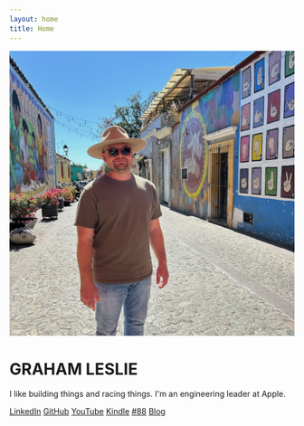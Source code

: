 ```yaml
---
layout: home
title: Home
---
```


<div class="home">
  <img
    class="img img-avatar"
    src="/assets/images/me5.jpeg"
    alt="This is me."
  />
  <div class="text">
    <h1>GRAHAM LESLIE</h1>
    <p class="lead">
      I like building things and racing things. I'm an engineering leader at Apple.
    </p>
    <p>
      <a
        href="https://www.linkedin.com/in/grahamaleslie"
        target="_blank"
        rel="noopener noreferrer"
        ><i class="fab fa-linkedin"></i> LinkedIn</a
      >
      <a
        href="https://github.com/grahamleslie"
        target="_blank"
        rel="noopener noreferrer"
        ><i class="fab fa-github"></i> GitHub</a
      >
      <a
        href="https://www.youtube.com/channel/UCKoPxUfqK_wZAXALlvbdNCA"
        target="_blank"
        rel="noopener noreferrer"
        ><i class="fab fa-youtube"></i> YouTube</a
      >
      <a
        href="https://www.amazon.com/Graham-Leslie/e/B07MQFQWDQ"
        target="_blank"
        rel="noopener noreferrer"
        ><i class="fab fa-amazon"></i> Kindle</a
      >
      <a
        href="/racing"
        ><i class="fas fa-flag-checkered"></i> #88</a
      >
      <a
        href="/posts"
        ><i class="far fa-file-alt"></i> Blog</a
      >
    </p>
  </div>
</div>
